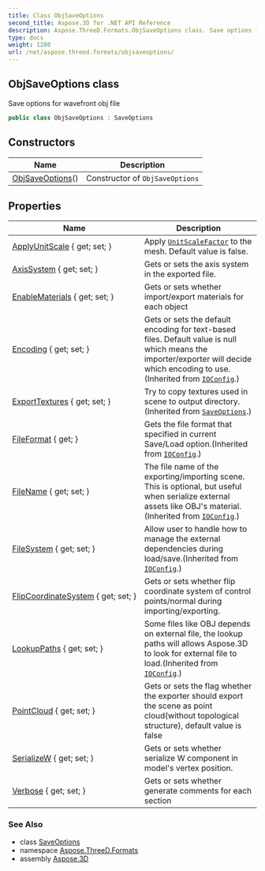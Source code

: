 ```yaml
---
title: Class ObjSaveOptions
second_title: Aspose.3D for .NET API Reference
description: Aspose.ThreeD.Formats.ObjSaveOptions class. Save options for wavefront obj file
type: docs
weight: 1280
url: /net/aspose.threed.formats/objsaveoptions/
---
```

## ObjSaveOptions class

Save options for wavefront obj file

```csharp
public class ObjSaveOptions : SaveOptions
```

## Constructors

| Name | Description |
| --- | --- |
| [ObjSaveOptions](objsaveoptions/)() | Constructor of `ObjSaveOptions` |

## Properties

| Name | Description |
| --- | --- |
| [ApplyUnitScale](../../aspose.threed.formats/objsaveoptions/applyunitscale/) { get; set; } | Apply [`UnitScaleFactor`](../../aspose.threed/assetinfo/unitscalefactor/) to the mesh. Default value is false. |
| [AxisSystem](../../aspose.threed.formats/objsaveoptions/axissystem/) { get; set; } | Gets or sets the axis system in the exported file. |
| [EnableMaterials](../../aspose.threed.formats/objsaveoptions/enablematerials/) { get; set; } | Gets or sets whether import/export materials for each object |
| [Encoding](../../aspose.threed.formats/ioconfig/encoding/) { get; set; } | Gets or sets the default encoding for text-based files. Default value is null which means the importer/exporter will decide which encoding to use.(Inherited from [`IOConfig`](../ioconfig/).) |
| [ExportTextures](../../aspose.threed.formats/saveoptions/exporttextures/) { get; set; } | Try to copy textures used in scene to output directory.(Inherited from [`SaveOptions`](../saveoptions/).) |
| [FileFormat](../../aspose.threed.formats/ioconfig/fileformat/) { get; } | Gets the file format that specified in current Save/Load option.(Inherited from [`IOConfig`](../ioconfig/).) |
| [FileName](../../aspose.threed.formats/ioconfig/filename/) { get; set; } | The file name of the exporting/importing scene. This is optional, but useful when serialize external assets like OBJ's material.(Inherited from [`IOConfig`](../ioconfig/).) |
| [FileSystem](../../aspose.threed.formats/ioconfig/filesystem/) { get; set; } | Allow user to handle how to manage the external dependencies during load/save.(Inherited from [`IOConfig`](../ioconfig/).) |
| [FlipCoordinateSystem](../../aspose.threed.formats/objsaveoptions/flipcoordinatesystem/) { get; set; } | Gets or sets whether flip coordinate system of control points/normal during importing/exporting. |
| [LookupPaths](../../aspose.threed.formats/ioconfig/lookuppaths/) { get; set; } | Some files like OBJ depends on external file, the lookup paths will allows Aspose.3D to look for external file to load.(Inherited from [`IOConfig`](../ioconfig/).) |
| [PointCloud](../../aspose.threed.formats/objsaveoptions/pointcloud/) { get; set; } | Gets or sets the flag whether the exporter should export the scene as point cloud(without topological structure), default value is false |
| [SerializeW](../../aspose.threed.formats/objsaveoptions/serializew/) { get; set; } | Gets or sets whether serialize W component in model's vertex position. |
| [Verbose](../../aspose.threed.formats/objsaveoptions/verbose/) { get; set; } | Gets or sets whether generate comments for each section |

### See Also

* class [SaveOptions](../saveoptions/)
* namespace [Aspose.ThreeD.Formats](../../aspose.threed.formats/)
* assembly [Aspose.3D](../../)


